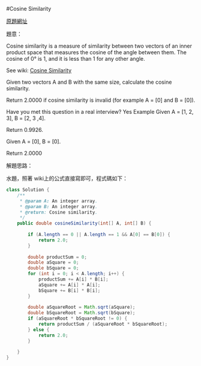 #Cosine Similarity

[原題網址](http://www.lintcode.com/en/problem/cosine-similarity/)

題意：

Cosine similarity is a measure of similarity between two vectors of an inner product space that measures the cosine of the angle between them. The cosine of 0° is 1, and it is less than 1 for any other angle.

See wiki: [Cosine Similarity](https://en.wikipedia.org/wiki/Cosine_similarity)

Given two vectors A and B with the same size, calculate the cosine similarity.

Return 2.0000 if cosine similarity is invalid (for example A = [0] and B = [0]).

Have you met this question in a real interview? Yes
Example
Given A = [1, 2, 3], B = [2, 3 ,4].

Return 0.9926.

Given A = [0], B = [0].

Return 2.0000

解題思路：

水題，照著 wiki上的公式直接寫即可，程式碼如下：

```java
class Solution {
    /**
     * @param A: An integer array.
     * @param B: An integer array.
     * @return: Cosine similarity.
     */
    public double cosineSimilarity(int[] A, int[] B) {
        
        if (A.length == 0 || A.length == 1 && A[0] == B[0]) {
            return 2.0;
        }
        
        double productSum = 0;
        double aSquare = 0;
        double bSquare = 0;
        for (int i = 0; i < A.length; i++) {
            productSum += A[i] * B[i];
            aSquare += A[i] * A[i];
            bSquare += B[i] * B[i];
        }
        
        double aSquareRoot = Math.sqrt(aSquare);
        double bSquareRoot = Math.sqrt(bSquare);
        if (aSquareRoot * bSquareRoot != 0) {
            return productSum / (aSquareRoot * bSquareRoot);
        } else {
            return 2.0;
        }
        
    }
}


```